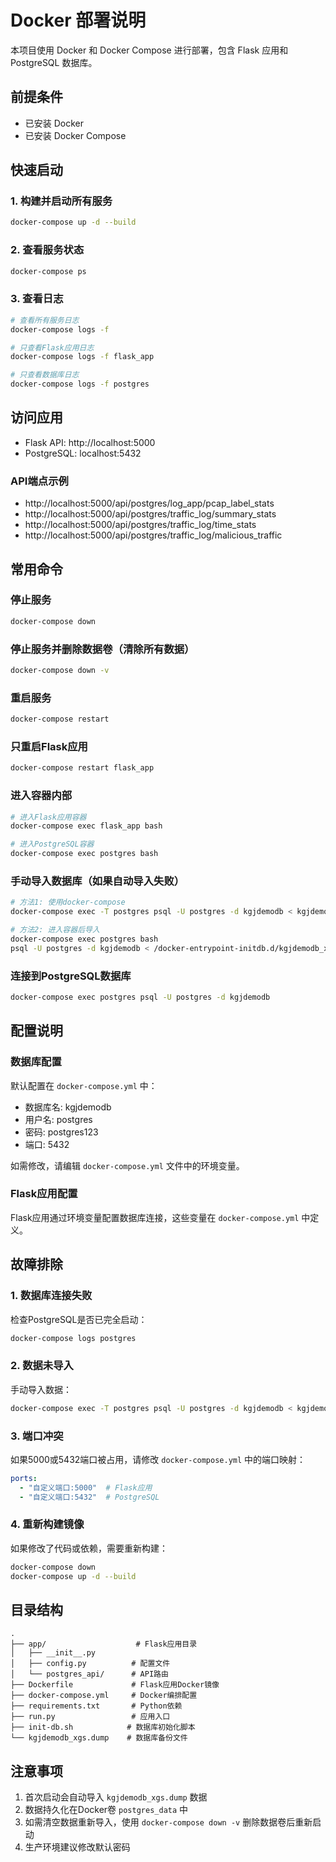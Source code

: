 # Docker 部署说明

本项目使用 Docker 和 Docker Compose 进行部署，包含 Flask 应用和 PostgreSQL 数据库。

## 前提条件

- 已安装 Docker
- 已安装 Docker Compose

## 快速启动

### 1. 构建并启动所有服务

```bash
docker-compose up -d --build
```

### 2. 查看服务状态

```bash
docker-compose ps
```

### 3. 查看日志

```bash
# 查看所有服务日志
docker-compose logs -f

# 只查看Flask应用日志
docker-compose logs -f flask_app

# 只查看数据库日志
docker-compose logs -f postgres
```

## 访问应用

- Flask API: http://localhost:5000
- PostgreSQL: localhost:5432

### API端点示例

- http://localhost:5000/api/postgres/log_app/pcap_label_stats
- http://localhost:5000/api/postgres/traffic_log/summary_stats
- http://localhost:5000/api/postgres/traffic_log/time_stats
- http://localhost:5000/api/postgres/traffic_log/malicious_traffic

## 常用命令

### 停止服务

```bash
docker-compose down
```

### 停止服务并删除数据卷（清除所有数据）

```bash
docker-compose down -v
```

### 重启服务

```bash
docker-compose restart
```

### 只重启Flask应用

```bash
docker-compose restart flask_app
```

### 进入容器内部

```bash
# 进入Flask应用容器
docker-compose exec flask_app bash

# 进入PostgreSQL容器
docker-compose exec postgres bash
```

### 手动导入数据库（如果自动导入失败）

```bash
# 方法1: 使用docker-compose
docker-compose exec -T postgres psql -U postgres -d kgjdemodb < kgjdemodb_xgs.dump

# 方法2: 进入容器后导入
docker-compose exec postgres bash
psql -U postgres -d kgjdemodb < /docker-entrypoint-initdb.d/kgjdemodb_xgs.dump
```

### 连接到PostgreSQL数据库

```bash
docker-compose exec postgres psql -U postgres -d kgjdemodb
```

## 配置说明

### 数据库配置

默认配置在 `docker-compose.yml` 中：
- 数据库名: kgjdemodb
- 用户名: postgres
- 密码: postgres123
- 端口: 5432

如需修改，请编辑 `docker-compose.yml` 文件中的环境变量。

### Flask应用配置

Flask应用通过环境变量配置数据库连接，这些变量在 `docker-compose.yml` 中定义。

## 故障排除

### 1. 数据库连接失败

检查PostgreSQL是否已完全启动：
```bash
docker-compose logs postgres
```

### 2. 数据未导入

手动导入数据：
```bash
docker-compose exec -T postgres psql -U postgres -d kgjdemodb < kgjdemodb_xgs.dump
```

### 3. 端口冲突

如果5000或5432端口被占用，请修改 `docker-compose.yml` 中的端口映射：
```yaml
ports:
  - "自定义端口:5000"  # Flask应用
  - "自定义端口:5432"  # PostgreSQL
```

### 4. 重新构建镜像

如果修改了代码或依赖，需要重新构建：
```bash
docker-compose down
docker-compose up -d --build
```

## 目录结构

```
.
├── app/                    # Flask应用目录
│   ├── __init__.py
│   ├── config.py          # 配置文件
│   └── postgres_api/      # API路由
├── Dockerfile             # Flask应用Docker镜像
├── docker-compose.yml     # Docker编排配置
├── requirements.txt       # Python依赖
├── run.py                 # 应用入口
├── init-db.sh            # 数据库初始化脚本
└── kgjdemodb_xgs.dump    # 数据库备份文件
```

## 注意事项

1. 首次启动会自动导入 `kgjdemodb_xgs.dump` 数据
2. 数据持久化在Docker卷 `postgres_data` 中
3. 如需清空数据重新导入，使用 `docker-compose down -v` 删除数据卷后重新启动
4. 生产环境建议修改默认密码


